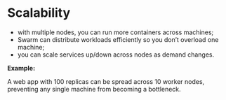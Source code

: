 # Scalability

- with multiple nodes, you can run more containers across machines;
- Swarm can distribute workloads efficiently so you don’t overload one machine;
- you can scale services up/down across nodes as demand changes.

**Example:**

A web app with 100 replicas can be spread across 10 worker nodes, preventing any single machine from becoming a bottleneck.
